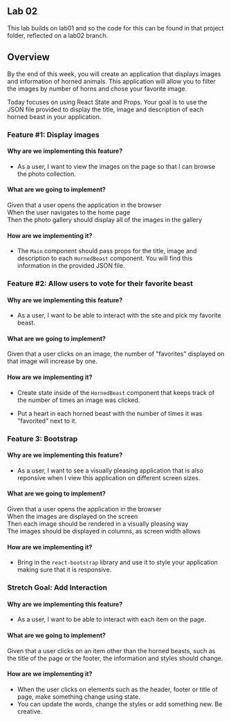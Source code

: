 ## Lab 02

This lab builds on lab01 and so the code for this can be found in that project folder, reflected on a lab02 branch. 

## Overview

By the end of this week, you will create an application that displays images and information of horned animals. This application will allow you to filter the images by number of horns and chose your favorite image.

Today focuses on using React State and Props. Your goal is to use the JSON file provided to display the title, image and description of each horned beast in your application.

### Feature #1: Display images

#### Why are we implementing this feature?

- As a user, I want to view the images on the page so that I can browse the photo collection.

#### What are we going to implement?

Given that a user opens the application in the browser  
When the user navigates to the home page  
Then the photo gallery should display all of the images in the gallery

#### How are we implementing it?

- The `Main` component should pass props for the title, image and description to each `HornedBeast` component. You will find this information in the provided JSON file.

### Feature #2: Allow users to vote for their favorite beast

#### Why are we implementing this feature?

- As a user, I want to be able to interact with the site and pick my favorite beast.

#### What are we going to implement?

Given that a user clicks on an image, the number of "favorites" displayed on that image will increase by one.

#### How are we implementing it?

- Create state inside of the `HornedBeast` component that keeps track of the number of times an image was clicked.

- Put a heart in each horned beast with the number of times it was "favorited" next to it.

### Feature 3: Bootstrap

#### Why are we implementing this feature?

- As a user, I want to see a visually pleasing application that is also reponsive when I view this application on different screen sizes.

#### What are we going to implement?

Given that a user opens the application in the browser  
When the images are displayed on the screen  
Then each image should be rendered in a visually pleasing way  
The images should be displayed in columns, as screen width allows

#### How are we implementing it?

- Bring in the `react-bootstrap` library and use it to style your application making sure that it is responsive.

### Stretch Goal: Add Interaction

#### Why are we implementing this feature?

- As a user, I want to be able to interact with each item on the page.

#### What are we going to implement?

Given that a user clicks on an item other than the horned beasts, such as the title of the page or the footer, the information and styles should change.

#### How are we implementing it?

- When the user clicks on elements such as the header, footer or title of page, make something change using state.
- You can update the words, change the styles or add something new. Be creative.
